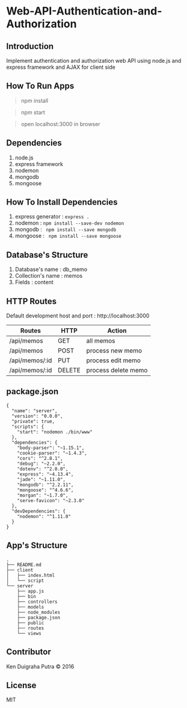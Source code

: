 # Web-API-Authentication-and-Authorization

## Introduction
Implement authentication and authorization web API using node.js and express framework and AJAX for client side

## How To Run Apps
> npm install

> npm start

> open localhost:3000 in browser

## Dependencies
1. node.js
2. express framework
3. nodemon
4. mongodb
5. mongoose

## How To Install Dependencies
1. express generator : ```express .```
2. nodemon : ```npm install --save-dev nodemon```
3. mongodb : ``` npm install --save mongodb```
4. mongoose : ``` npm install --save mongoose```

## Database's Structure

1. Database's name : db_memo
2. Collection's name : memos
3. Fields : content

## HTTP Routes
Default development host and port : http://localhost:3000

| Routes | HTTP | Action |
|--------|------|--------|
| /api/memos | GET | all memos |
| /api/memos | POST | process new memo |
| /api/memos/:id | PUT | process edit memo |
| /api/memos/:id | DELETE | process delete memo |

## package.json

```
{
  "name": "server",
  "version": "0.0.0",
  "private": true,
  "scripts": {
    "start": "nodemon ./bin/www"
  },
  "dependencies": {
    "body-parser": "~1.15.1",
    "cookie-parser": "~1.4.3",
    "cors": "^2.8.1",
    "debug": "~2.2.0",
    "dotenv": "^2.0.0",
    "express": "~4.13.4",
    "jade": "~1.11.0",
    "mongodb": "^2.2.11",
    "mongoose": "^4.6.6",
    "morgan": "~1.7.0",
    "serve-favicon": "~2.3.0"
  },
  "devDependencies": {
    "nodemon": "^1.11.0"
  }
}

```

## App's Structure

```
.
├── README.md
├── client
│   ├── index.html
│   └── script
└── server
    ├── app.js
    ├── bin
    ├── controllers
    ├── models
    ├── node_modules
    ├── package.json
    ├── public
    ├── routes
    └── views

```


## Contributor
Ken Duigraha Putra &copy; 2016

## License
MIT

